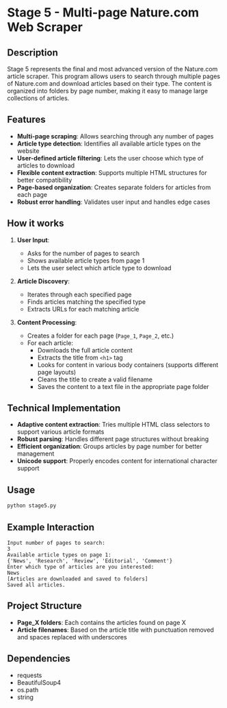 # Stage 5 - Multi-page Nature.com Web Scraper

## Description
Stage 5 represents the final and most advanced version of the Nature.com article scraper. This program allows users to search through multiple pages of Nature.com and download articles based on their type. The content is organized into folders by page number, making it easy to manage large collections of articles.

## Features
- **Multi-page scraping**: Allows searching through any number of pages
- **Article type detection**: Identifies all available article types on the website
- **User-defined article filtering**: Lets the user choose which type of articles to download
- **Flexible content extraction**: Supports multiple HTML structures for better compatibility
- **Page-based organization**: Creates separate folders for articles from each page
- **Robust error handling**: Validates user input and handles edge cases

## How it works
1. **User Input**:
   - Asks for the number of pages to search
   - Shows available article types from page 1
   - Lets the user select which article type to download

2. **Article Discovery**:
   - Iterates through each specified page
   - Finds articles matching the specified type
   - Extracts URLs for each matching article

3. **Content Processing**:
   - Creates a folder for each page (`Page_1`, `Page_2`, etc.)
   - For each article:
     - Downloads the full article content
     - Extracts the title from `<h1>` tag
     - Looks for content in various body containers (supports different page layouts)
     - Cleans the title to create a valid filename
     - Saves the content to a text file in the appropriate page folder

## Technical Implementation
- **Adaptive content extraction**: Tries multiple HTML class selectors to support various article formats
- **Robust parsing**: Handles different page structures without breaking
- **Efficient organization**: Groups articles by page number for better management
- **Unicode support**: Properly encodes content for international character support

## Usage
```bash
python stage5.py
```

## Example Interaction
```
Input number of pages to search:
3
Available article types on page 1:
{'News', 'Research', 'Review', 'Editorial', 'Comment'}
Enter which type of articles are you interested:
News
[Articles are downloaded and saved to folders]
Saved all articles.
```

## Project Structure
- **Page_X folders**: Each contains the articles found on page X
- **Article filenames**: Based on the article title with punctuation removed and spaces replaced with underscores

## Dependencies
- requests
- BeautifulSoup4
- os.path
- string
